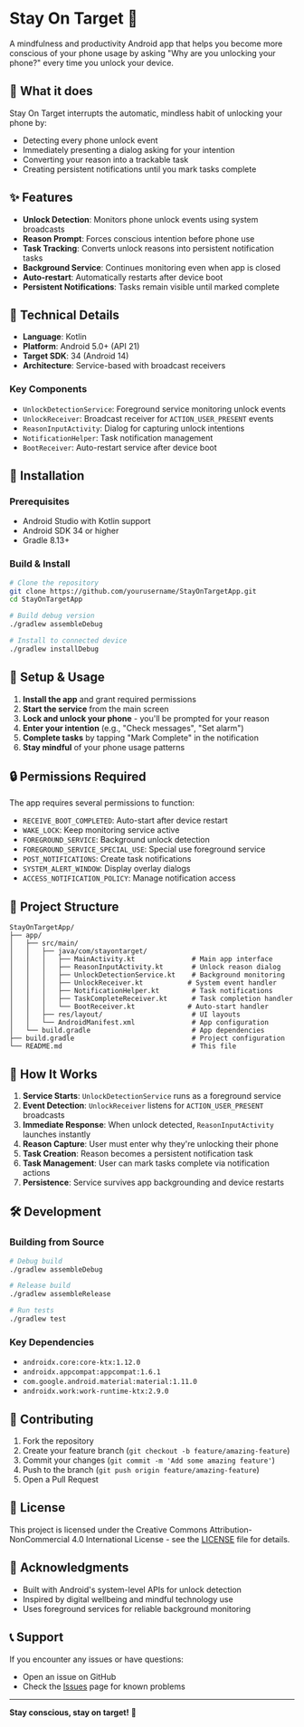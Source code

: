 # Stay On Target 🎯

A mindfulness and productivity Android app that helps you become more conscious of your phone usage by asking "Why are you unlocking your phone?" every time you unlock your device.

## 🎯 What it does

Stay On Target interrupts the automatic, mindless habit of unlocking your phone by:
- Detecting every phone unlock event
- Immediately presenting a dialog asking for your intention
- Converting your reason into a trackable task
- Creating persistent notifications until you mark tasks complete

## ✨ Features

- **Unlock Detection**: Monitors phone unlock events using system broadcasts
- **Reason Prompt**: Forces conscious intention before phone use
- **Task Tracking**: Converts unlock reasons into persistent notification tasks
- **Background Service**: Continues monitoring even when app is closed
- **Auto-restart**: Automatically restarts after device boot
- **Persistent Notifications**: Tasks remain visible until marked complete

## 🔧 Technical Details

- **Language**: Kotlin
- **Platform**: Android 5.0+ (API 21)
- **Target SDK**: 34 (Android 14)
- **Architecture**: Service-based with broadcast receivers

### Key Components
- `UnlockDetectionService`: Foreground service monitoring unlock events
- `UnlockReceiver`: Broadcast receiver for `ACTION_USER_PRESENT` events
- `ReasonInputActivity`: Dialog for capturing unlock intentions
- `NotificationHelper`: Task notification management
- `BootReceiver`: Auto-restart service after device boot

## 🚀 Installation

### Prerequisites
- Android Studio with Kotlin support
- Android SDK 34 or higher
- Gradle 8.13+

### Build & Install
```bash
# Clone the repository
git clone https://github.com/yourusername/StayOnTargetApp.git
cd StayOnTargetApp

# Build debug version
./gradlew assembleDebug

# Install to connected device
./gradlew installDebug
```

## 📱 Setup & Usage

1. **Install the app** and grant required permissions
2. **Start the service** from the main screen
3. **Lock and unlock your phone** - you'll be prompted for your reason
4. **Enter your intention** (e.g., "Check messages", "Set alarm")
5. **Complete tasks** by tapping "Mark Complete" in the notification
6. **Stay mindful** of your phone usage patterns

## 🔒 Permissions Required

The app requires several permissions to function:

- `RECEIVE_BOOT_COMPLETED`: Auto-start after device restart
- `WAKE_LOCK`: Keep monitoring service active
- `FOREGROUND_SERVICE`: Background unlock detection
- `FOREGROUND_SERVICE_SPECIAL_USE`: Special use foreground service
- `POST_NOTIFICATIONS`: Create task notifications
- `SYSTEM_ALERT_WINDOW`: Display overlay dialogs
- `ACCESS_NOTIFICATION_POLICY`: Manage notification access

## 📂 Project Structure

```
StayOnTargetApp/
├── app/
│   ├── src/main/
│   │   ├── java/com/stayontarget/
│   │   │   ├── MainActivity.kt              # Main app interface
│   │   │   ├── ReasonInputActivity.kt       # Unlock reason dialog
│   │   │   ├── UnlockDetectionService.kt    # Background monitoring
│   │   │   ├── UnlockReceiver.kt           # System event handler
│   │   │   ├── NotificationHelper.kt        # Task notifications
│   │   │   ├── TaskCompleteReceiver.kt      # Task completion handler
│   │   │   └── BootReceiver.kt             # Auto-start handler
│   │   ├── res/layout/                      # UI layouts
│   │   └── AndroidManifest.xml              # App configuration
│   └── build.gradle                         # App dependencies
├── build.gradle                             # Project configuration
└── README.md                                # This file
```

## 🔄 How It Works

1. **Service Starts**: `UnlockDetectionService` runs as a foreground service
2. **Event Detection**: `UnlockReceiver` listens for `ACTION_USER_PRESENT` broadcasts
3. **Immediate Response**: When unlock detected, `ReasonInputActivity` launches instantly
4. **Reason Capture**: User must enter why they're unlocking their phone
5. **Task Creation**: Reason becomes a persistent notification task
6. **Task Management**: User can mark tasks complete via notification actions
7. **Persistence**: Service survives app backgrounding and device restarts

## 🛠️ Development

### Building from Source
```bash
# Debug build
./gradlew assembleDebug

# Release build
./gradlew assembleRelease

# Run tests
./gradlew test
```

### Key Dependencies
- `androidx.core:core-ktx:1.12.0`
- `androidx.appcompat:appcompat:1.6.1`
- `com.google.android.material:material:1.11.0`
- `androidx.work:work-runtime-ktx:2.9.0`

## 🤝 Contributing

1. Fork the repository
2. Create your feature branch (`git checkout -b feature/amazing-feature`)
3. Commit your changes (`git commit -m 'Add some amazing feature'`)
4. Push to the branch (`git push origin feature/amazing-feature`)
5. Open a Pull Request

## 📄 License

This project is licensed under the Creative Commons Attribution-NonCommercial 4.0 International License - see the [LICENSE](LICENSE) file for details.

## 🙏 Acknowledgments

- Built with Android's system-level APIs for unlock detection
- Inspired by digital wellbeing and mindful technology use
- Uses foreground services for reliable background monitoring

## 📞 Support

If you encounter any issues or have questions:
- Open an issue on GitHub
- Check the [Issues](https://github.com/nlarion/stayOnTarget/issues) page for known problems

---

**Stay conscious, stay on target!** 🎯